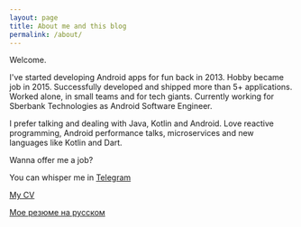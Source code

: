 ```yaml
---
layout: page
title: About me and this blog
permalink: /about/
---
```

Welcome.

I've started developing Android apps for fun back in 2013. Hobby became job in 2015. Successfully developed and shipped more than 5+ applications. Worked alone, in small teams and for tech giants. Currently working for Sberbank Technologies as Android Software Engineer.

I prefer talking and dealing with Java, Kotlin and Android. Love reactive programming, Android performance talks, microservices and new languages like Kotlin and Dart. 

Wanna offer me a job?

You can whisper me in [Telegram](http://telegram.me/antonkazakov)

[My CV](https://stackoverflow.com/cv/antonkazakov) 

[Мое резюме на русском](https://stackoverflow.com/cv/antonkazakov)
